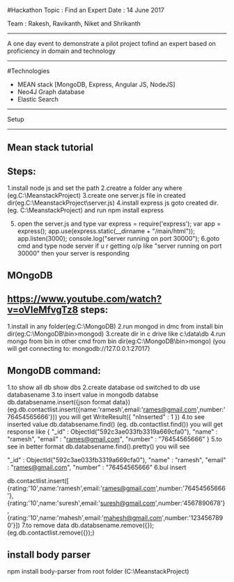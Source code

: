 #Hackathon
Topic : Find an Expert
Date  : 14 June 2017

Team  : Rakesh, Ravikanth, Niket and Shrikanth

---------------------------------------------------------------------------------------

A one day event to demonstrate a pilot project tofind an expert based on proficiency in domain and technology

---------------------------------------------------------------------------------------
#Technologies
- MEAN stack [MongoDB, Express, Angular JS, NodeJS]
- Neo4J Graph database
- Elastic Search

---------------------------------------------------------------------------------------

Setup

---------------------------------------------------------------------------------------

Mean stack tutorial
-------------------------------
Steps:
---------------------
1.install node js and set the path 
2.creatre a folder any where
(eg.C:\MeanstackProject)
3.create one server.js file in created dir(eg.C:\MeanstackProject\server.js)
4.install express js
goto created dir.(eg. C:\MeanstackProject)
and run npm install express

5. open the server.js
and type
var express = require('express');
var app = express();
app.use(express.static(__dirname + "/main/html"));
app.listen(3000);
console.log("server running on port 30000");
6.goto cmd and type node server
if u r getting o/p like "server running on port 30000"
then your server is responding

MOngoDB
----------------------
https://www.youtube.com/watch?v=oVIeMfvgTz8
steps:
-----------
1.install in any folder(eg:C:\MongoDB)
2.run mongod in dmc from install bin dir(eg:C:\MongoDB\bin>mongod)
3.create dir in c drive like c:\data\db
4.run mongo from bin in other cmd from bin dir(eg:C:\MongoDB\bin>mongo)
(you will get connecting to: mongodb://127.0.0.1:27017)

MongoDB command:
---------------------
1.to show all db
show dbs
2.create database od switched to db
use databasename
3.to insert value in mongodb databse
db.databsename.insert({json format data})
(eg.db.contactlist.insert({name:'ramesh',email:'rames@gmail.com',number:'76454565666'}))
you will get 
WriteResult({ "nInserted" : 1 })
4.to see inserted value
db.databsename.find()
(eg. db.contactlist.find())
you will get response like
{ "_id" : ObjectId("592c3ae033fb3319a669cfa0"), "name" : "ramesh", "email" : "rames@gmail.com", "number" : "76454565666" }
5.to see in better format
db.databsename.find().pretty()
you will see

 "_id" : ObjectId("592c3ae033fb3319a669cfa0"),
 "name" : "ramesh",
 "email" : "rames@gmail.com",
 "number" : "76454565666"
 6.bul insert
 
 db.contactlist.insert([
 {rating:'10',name:'ramesh',email:'rames@gmail.com',number:'76454565666'},
 {rating:'10',name:'suresh',email:'suresh@gmail.com',number:'4567890678'},
 {rating:'10',name:'mahesh',email:'mahesh@gmail.com',number:'1234567890'}])
 7.to remove data
 db.databsename.remove({});
 (eg.db.contactlist.remove({});)
 
 
 install body parser
 -----------------------
 npm install body-parser from root folder (C:\MeanstackProject)